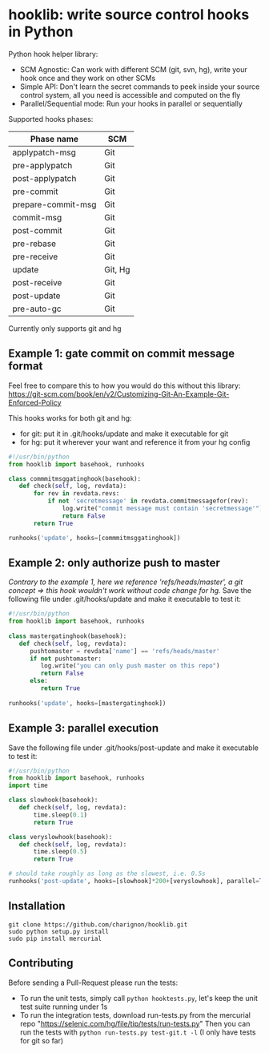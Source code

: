 # hooklib: write source control hooks in Python

Python hook helper library:
- SCM Agnostic: Can work with different SCM (git, svn, hg), write your hook once and they work on other SCMs
- Simple API: Don't learn the secret commands to peek inside your source control system, all you need is accessible and computed on the fly
- Parallel/Sequential mode: Run your hooks in parallel or sequentially

Supported hooks phases:

Phase name  | SCM
------------- | -------------
applypatch-msg  | Git
pre-applypatch  | Git
post-applypatch  | Git
pre-commit  | Git
prepare-commit-msg  | Git
commit-msg  | Git
post-commit  | Git
pre-rebase  | Git
pre-receive  | Git
update  | Git, Hg
post-receive  | Git
post-update  | Git
pre-auto-gc  | Git

Currently only supports git and hg


Example 1: gate commit on commit message format
-
Feel free to compare this to how you would do this without this library: https://git-scm.com/book/en/v2/Customizing-Git-An-Example-Git-Enforced-Policy

This hooks works for both git and hg:
 - for git: put it in .git/hooks/update and make it executable for git
 - for hg: put it wherever your want and reference it from your hg config

```python
#!/usr/bin/python
from hooklib import basehook, runhooks

class commmitmsggatinghook(basehook):
   def check(self, log, revdata):
       for rev in revdata.revs:
           if not 'secretmessage' in revdata.commitmessagefor(rev):
               log.write("commit message must contain 'secretmessage'")
               return False
       return True

runhooks('update', hooks=[commmitmsggatinghook])
```

Example 2: only authorize push to master
-

_Contrary to the example 1, here we reference 'refs/heads/master', a git concept => this hook wouldn't work without code change for hg._
Save the following file under .git/hooks/update and make it executable to test it: 
 ```python
 #!/usr/bin/python
 from hooklib import basehook, runhooks
  
 class mastergatinghook(basehook):
    def check(self, log, revdata):
       pushtomaster = revdata['name'] == 'refs/heads/master'
       if not pushtomaster:           
          log.write("you can only push master on this repo")
          return False
       else:
          return True
  
 runhooks('update', hooks=[mastergatinghook])
  ```
  
Example 3: parallel execution
-
Save the following file under .git/hooks/post-update and make it executable to test it: 
  ```python
  #!/usr/bin/python
  from hooklib import basehook, runhooks
  import time
  
  class slowhook(basehook):
     def check(self, log, revdata):
         time.sleep(0.1)
         return True
  
  class veryslowhook(basehook):
     def check(self, log, revdata):
         time.sleep(0.5)
         return True

  # should take roughly as long as the slowest, i.e. 0.5s
  runhooks('post-update', hooks=[slowhook]*200+[veryslowhook], parallel=True)
  ```

Installation
-
```
git clone https://github.com/charignon/hooklib.git
sudo python setup.py install
sudo pip install mercurial
```

Contributing
-
Before sending a Pull-Request please run the tests:

- To run the unit tests, simply call `python hooktests.py`, let's keep the unit test suite running under 1s
- To run the integration tests, download run-tests.py from the mercurial repo "https://selenic.com/hg/file/tip/tests/run-tests.py"
Then you can run the tests with `python run-tests.py test-git.t -l` (I only have tests for git so far)



